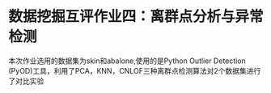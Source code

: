 # 数据挖掘互评作业四：离群点分析与异常检测
本次作业选用的数据集为skin和abalone,使用的是Python Outlier Detection (PyOD)工具，利用了PCA，KNN，CNLOF三种离群点检测算法对2个数据集进行了对比实验
